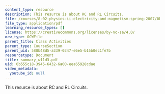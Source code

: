```yaml
---
content_type: resource
description: This resurce is about RC and RL Circuits.
file: /courses/8-02-physics-ii-electricity-and-magnetism-spring-2007/0b555c18394564326a00eea65928cdae_summary_w11d3.pdf
file_type: application/pdf
learning_resource_types: []
license: https://creativecommons.org/licenses/by-nc-sa/4.0/
ocw_type: OCWFile
parent_title: Class Activities
parent_type: CourseSection
parent_uid: 588b48d5-a339-0347-e6e5-b16b0ec1fe7b
resourcetype: Document
title: summary_w11d3.pdf
uid: 0b555c18-3945-6432-6a00-eea65928cdae
video_metadata:
  youtube_id: null
---
```

This resurce is about RC and RL Circuits.